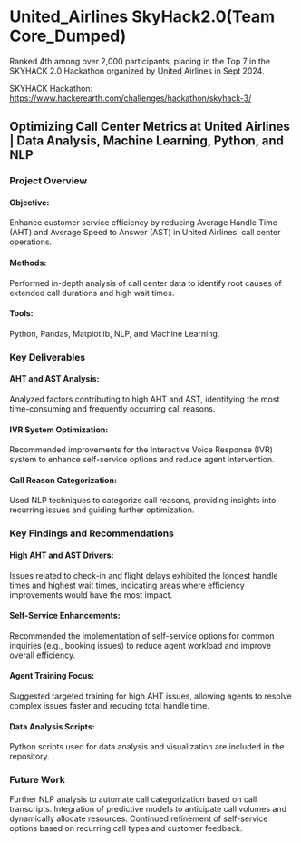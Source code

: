 # United_Airlines SkyHack2.0(Team Core_Dumped)

Ranked 4th among over 2,000 participants, placing in the Top 7 in the SKYHACK 2.0 Hackathon organized by United Airlines in Sept 2024.

SKYHACK Hackathon: https://www.hackerearth.com/challenges/hackathon/skyhack-3/

## Optimizing Call Center Metrics at United Airlines | Data Analysis, Machine Learning, Python, and NLP


### Project Overview

#### Objective: 
Enhance customer service efficiency by reducing Average Handle Time (AHT) and Average Speed to Answer (AST) in United Airlines' call center operations.
####  Methods: 
Performed in-depth analysis of call center data to identify root causes of extended call durations and high wait times.
#### Tools: 
Python, Pandas, Matplotlib, NLP, and Machine Learning.

### Key Deliverables

#### AHT and AST Analysis: 
Analyzed factors contributing to high AHT and AST, identifying the most time-consuming and frequently occurring call reasons.
#### IVR System Optimization: 
Recommended improvements for the Interactive Voice Response (IVR) system to enhance self-service options and reduce agent intervention.
#### Call Reason Categorization: 
Used NLP techniques to categorize call reasons, providing insights into recurring issues and guiding further optimization.


### Key Findings and Recommendations

#### High AHT and AST Drivers: 
Issues related to check-in and flight delays exhibited the longest handle times and highest wait times, indicating areas where efficiency improvements would have the most impact.
#### Self-Service Enhancements:
Recommended the implementation of self-service options for common inquiries (e.g., booking issues) to reduce agent workload and improve overall efficiency.
#### Agent Training Focus: 
Suggested targeted training for high AHT issues, allowing agents to resolve complex issues faster and reducing total handle time.

#### Data Analysis Scripts: 
Python scripts used for data analysis and visualization are included in the repository.

### Future Work

Further NLP analysis to automate call categorization based on call transcripts.
Integration of predictive models to anticipate call volumes and dynamically allocate resources.
Continued refinement of self-service options based on recurring call types and customer feedback.
